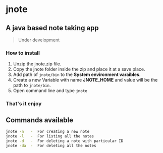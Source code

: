 # jnote

## A java based note taking app

> Under development

### How to install

1. Unzip the jnote.zip file.
2. Copy the jnote folder inside the zip and place it at a save place.
3. Add path of `jnote/bin` to the **System environment varaibles**.
4. Create a new Variable with name **JNOTE_HOME** and value will be the path to `jnote/bin`.
4. Open command line and type `jnote`

### That's it enjoy


## Commands available

```bash
jnote -n   -  For creating a new note
jnote -l   -  For listing all the notes
jnote -d   -  For deleting a note with particular ID
jnote -da  -  For deleting all the notes
```
